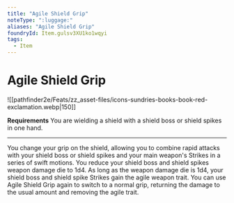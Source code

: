 ```yaml
---
title: "Agile Shield Grip"
noteType: ":luggage:"
aliases: "Agile Shield Grip"
foundryId: Item.gulsv3XU1ko1wqyi
tags:
  - Item
---
```


# Agile Shield Grip
![[pathfinder2e/Feats/zz_asset-files/icons-sundries-books-book-red-exclamation.webp|150]]

**Requirements** You are wielding a shield with a shield boss or shield spikes in one hand.

* * *

You change your grip on the shield, allowing you to combine rapid attacks with your shield boss or shield spikes and your main weapon's Strikes in a series of swift motions. You reduce your shield boss and shield spikes weapon damage die to 1d4. As long as the weapon damage die is 1d4, your shield boss and shield spike Strikes gain the agile weapon trait. You can use Agile Shield Grip again to switch to a normal grip, returning the damage to the usual amount and removing the agile trait.
